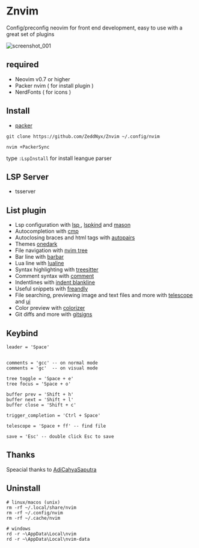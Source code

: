 # Znvim
Config/preconfig neovim for front end development,
easy to use with a great set of plugins

![screenshot_001](https://user-images.githubusercontent.com/96564938/219565801-3d360244-8a2c-4309-8077-cea4674a3d06.png)


## required
- Neovim v0.7 or higher
- Packer nvim ( for install plugin )
- NerdFonts ( for icons ) 


## **Install**
- [packer](https://github.com/wbthomason/packer.nvim)
```
git clone https://github.com/ZeddNyx/Znvim ~/.config/nvim

nvim +PackerSync
```
type `:LspInstall` for install leangue parser


## **LSP** Server 

- tsserver


## **List** plugin

- Lsp configuration with [lsp ](https://github.com/neovim/nvim-lspconfig), [lspkind](https://github.com/onsails/lspkind.nvim) and [mason](https://github.com/williamboman/mason.nvim)
- Autocompletion with [cmp](https://github.com/hrsh7th/nvim-cmp)
- Autoclosing braces and html tags with [autopairs](https://github.com/windwp/nvim-autopairs)
- Themes [onedark ](https://github.com/navarasu/onedark.nvim)
- File navigation with [nvim tree](https://github.com/kyazdani42/nvim-tree.lua)
- Bar line with [barbar](https://github.com/romgrk/barbar.nvim)
- Lua line with [lualine](https://github.com/nvim-lualine/lualine.nvim)
- Syntax highlighting with [treesitter](https://github.com/nvim-treesitter/nvim-treesitter)
- Comment syntax with [comment](https://github.com/numToStr/Comment.nvim)
- Indentlines with [indent blankline](https://github.com/lukas-reineke/indent-blankline.nvim)
- Useful snippets with [freandly](https://github.com/rafamadriz/friendly-snippets)
- File searching, previewing image and text files and more with [telescope](https://github.com/nvim-telescope/telescope.nvim) and [ui](https://github.com/nvim-telescope/telescope-ui-select.nvim)
- Color preview with [colorizer](https://github.com/NvChad/nvim-colorizer)
- Git diffs and more with [gitsigns](https://github.com/lewis6991/gitsigns.nvim)


## Keybind 
```
leader = 'Space'


comments = 'gcc' -- on normal mode 
comments = 'gc'  -- on visual mode

tree toggle = 'Space + e'
tree focus = 'Space + o'

buffer prev = 'Shift + h'
buffer next = 'Shift + l'
buffer close = 'Shift + c'

trigger_completion = 'Ctrl + Space'

telescope = 'Space + ff' -- find file 

save = 'Esc' -- double click Esc to save
```


## Thanks
Speacial thanks to [AdiCahyaSaputra](https://github.com/AdiCahyaSaputra) 



## Uninstall
```
# linux/macos (unix)
rm -rf ~/.local/share/nvim
rm -rf ~/.config/nvim
rm -rf ~/.cache/nvim

# windows
rd -r ~\AppData\Local\nvim
rd -r ~\AppData\Local\nvim-data
```

